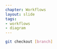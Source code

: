 ```yaml
---
chapter: Workflows
layout: slide
tags:
- workflows
- diagram
---
```


```bash
git checkout [branch]
```
